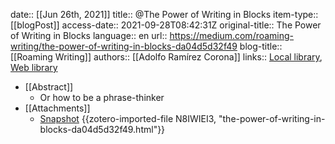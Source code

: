 date:: [[Jun 26th, 2021]]
title:: @The Power of Writing in Blocks
item-type:: [[blogPost]]
access-date:: 2021-09-28T08:42:31Z
original-title:: The Power of Writing in Blocks
language:: en
url:: https://medium.com/roaming-writing/the-power-of-writing-in-blocks-da04d5d32f49
blog-title:: [[Roaming Writing]]
authors:: [[Adolfo Ramírez Corona]]
links:: [Local library](zotero://select/library/items/F73B34PU), [Web library](https://www.zotero.org/users/7413965/items/F73B34PU)

- [[Abstract]]
	- Or how to be a phrase-thinker
- [[Attachments]]
	- [Snapshot](https://medium.com/roaming-writing/the-power-of-writing-in-blocks-da04d5d32f49) {{zotero-imported-file N8IWIEI3, "the-power-of-writing-in-blocks-da04d5d32f49.html"}}